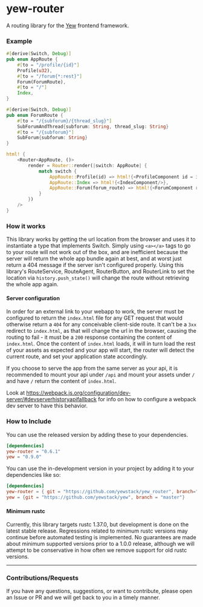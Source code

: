 # yew-router
A routing library for the [Yew](https://github.com/yewstack/yew) frontend framework.


### Example
```rust
#[derive(Switch, Debug)]
pub enum AppRoute {
    #[to = "/profile/{id}"]
    Profile(u32),
    #[to = "/forum{*:rest}"]
    Forum(ForumRoute),
    #[to = "/"]
    Index,
}

#[derive(Switch, Debug)]
pub enum ForumRoute {
    #[to = "/{subforum}/{thread_slug}"]
    SubForumAndThread{subforum: String, thread_slug: String}
    #[to = "/{subforum}"]
    SubForum{subforum: String}
}

html! {
    <Router<AppRoute, ()>
        render = Router::render(|switch: AppRoute| {
            match switch {
                AppRoute::Profile(id) => html!{<ProfileComponent id = id/>},
                AppRoute::Index => html!{<IndexComponent/>},
                AppRoute::Forum(forum_route) => html!{<ForumComponent route = forum_route/>},
            }
        })
    />
}
```

### How it works
This library works by getting the url location from the browser and uses it to instantiate a type that implements Switch.
Simply using `<a></a>` tags to go to your route will not work out of the box, and are inefficient because the server will return the whole app bundle again at best, and at worst just return a 404 message if the server isn't configured properly.
Using this library's RouteService, RouteAgent, RouterButton, and RouterLink to set the location via `history.push_state()` will change the route without retrieving the whole app again.
#### Server configuration
In order for an external link to your webapp to work, the server must be configured to return the `index.html` file for any GET request that would otherwise return a `404` for any conceivable client-side route.
It can't be a `3xx` redirect to `index.html`, as that will change the url in the browser, causing the routing to fail - it must be a `200` response containing the content of `index.html`.
Once the content of `index.html` loads, it will in turn load the rest of your assets as expected and your app will start, the router will detect the current route, and set your application state accordingly.

If you choose to serve the app from the same server as your api, it is recommended to mount your api under `/api` and mount your assets under `/` and have `/` return the content of `index.html`.

Look at https://webpack.js.org/configuration/dev-server/#devserverhistoryapifallback for info on how to configure a webpack dev server to have this behavior.


### How to Include
You can use the released version by adding these to your dependencies.
```toml
[dependencies]
yew-router = "0.6.1"
yew = "0.9.0"
```

You can use the in-development version in your project by adding it to your dependencies like so:
```toml
[dependencies]
yew-router = { git = "https://github.com/yewstack/yew_router", branch="master" }
yew = {git = "https://github.com/yewstack/yew", branch = "master"}
```


#### Minimum rustc
Currently, this library targets rustc 1.37.0, but development is done on the latest stable release.
Regressions related to minimum rustc versions may continue before automated testing is implemented.
No guarantees are made about minimum supported versions prior to a 1.0.0 release, although we will attempt to be conservative in how often we remove support for old rustc versions.

-----
### Contributions/Requests

If you have any questions, suggestions, or want to contribute, please open an Issue or PR and we will get back to you in a timely manner.
